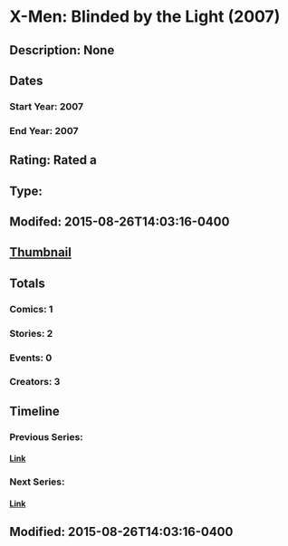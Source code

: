 # X-Men: Blinded by the Light (2007)
## Description: None
## Dates
### Start Year: 2007
### End Year: 2007
## Rating: Rated a
## Type: 
## Modifed: 2015-08-26T14:03:16-0400
## [Thumbnail](http://i.annihil.us/u/prod/marvel/i/mg/e/b0/4bc38a381abcc.jpg)
## Totals
### Comics: 1
### Stories: 2
### Events: 0
### Creators: 3
## Timeline
### Previous Series: 
#### [Link]()
### Next Series: 
#### [Link]()
## Modified: 2015-08-26T14:03:16-0400